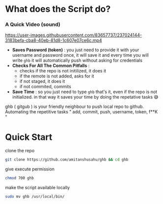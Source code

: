 # What does the Script do?

### A Quick Video (sound)

https://user-images.githubusercontent.com/83657737/237024144-3183befa-cba8-40eb-81d8-1c607e07ce6c.mp4

- __Saves Password (token)__ : you just need to provide it with your username and password once, it will save it and every time you will write `ghb` it will automatically push without asking for credentials
- __Checks For All The Common Pitfalls__ : 
  - checks if the repo is not initilized, it does it
  - if the remote is not added, asks for it
  - if not staged, it does it
  - if not commited, commits 
- __Save Time__ : so you just need to type `ghb` that's it, even if the repo is not initialized. in that way it saves your time by doing the repetative tasks 😅

ghb ( gitgub ) is your friendly neighbour to push local repo to github. Automating the repetitive tasks " add, commit, push, username, token, f**K "

# Quick Start

clone the repo
```bash
git clone https://github.com/amitanshusahu/ghb && cd ghb
```
give execute permission
```bash
chmod 700 ghb
```
make the script available locally 
```bash
sudo mv ghb /usr/local/bin/
```

